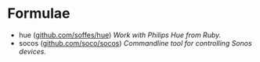 # Formulae

* hue ([github.com/soffes/hue](https://github.com/soffes/hue/))
  *Work with Philips Hue from Ruby.*
* socos ([github.com/soco/socos](https://github.com/soco/socos))
  *Commandline tool for controlling Sonos devices.*
